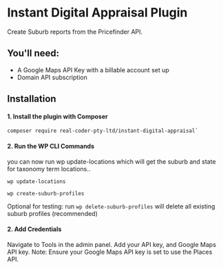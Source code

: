 # Instant Digital Appraisal Plugin

Create Suburb reports from the Pricefinder API.

## You'll need:

* A Google Maps API Key with a billable account set up
* Domain API subscription

## Installation

#### 1. Install the plugin with Composer
```
composer require real-coder-pty-ltd/instant-digital-appraisal`
```

#### 2. Run the WP CLI Commands
you can now run wp update-locations which will get the suburb and state for taxonomy term locations.. 
```
wp update-locations
```
```
wp create-suburb-profiles
```

Optional for testing: run `wp delete-suburb-profiles` will delete all existing suburb profiles (recommended)

#### 2. Add Credentials
Navigate to Tools in the admin panel. Add your API key, and Google Maps API key. Note: Ensure your Google Maps API key is set to use the Places API.

